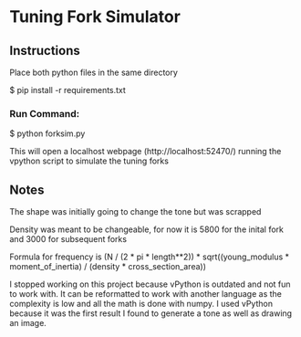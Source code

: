 # Tuning Fork Simulator

## Instructions
Place both python files in the same directory

$ pip install -r requirements.txt

### Run Command:
$ python forksim.py

This will open a localhost webpage (http://localhost:52470/) running the vpython script to simulate the tuning forks


## Notes
The shape was initially going to change the tone but was scrapped

Density was meant to be changeable, for now it is 5800 for the inital fork and 3000 for subsequent forks

Formula for frequency is (N / (2 * pi * length**2)) * sqrt((young_modulus * moment_of_inertia) / (density * cross_section_area))

I stopped working on this project because vPython is outdated and not fun to work with. It can be reformatted to work with another language as the complexity is low and all the math is done with numpy. I used vPython because it was the first result I found to generate a tone as well as drawing an image.
